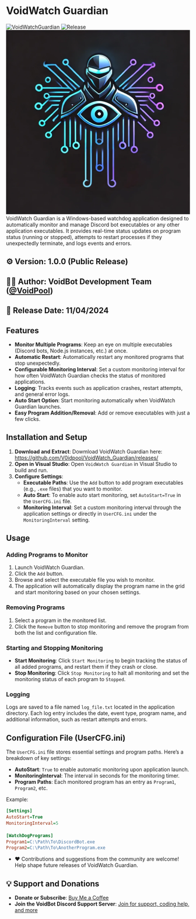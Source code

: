 # VoidWatch Guardian
![VoidWatchGuardian](https://img.shields.io/badge/version-1.0.0-brightgreen)
![Release](https://img.shields.io/badge/Release-10%2F13%2F2024-blue)
![VoidWatch Guardian Logo](https://raw.githubusercontent.com/V0idpool/VoidWatch_Guardian/refs/heads/main/voidwatch.webp)
VoidWatch Guardian is a Windows-based watchdog application designed to automatically monitor and manage Discord bot executables or any other application executables. It provides real-time status updates on program status (running or stopped), attempts to restart processes if they unexpectedly terminate, and logs events and errors.

## ⚙️ **Version**: 1.0.0 (Public Release)  
## 👨‍💻 **Author**: VoidBot Development Team ([@VoidPool](https://github.com/V0idpool))  
## 📅 **Release Date**: 11/04/2024  

## Features

- **Monitor Multiple Programs**: Keep an eye on multiple executables (Discord bots, Node.js instances, etc.) at once.
- **Automatic Restart**: Automatically restart any monitored programs that stop unexpectedly.
- **Configurable Monitoring Interval**: Set a custom monitoring interval for how often VoidWatch Guardian checks the status of monitored applications.
- **Logging**: Tracks events such as application crashes, restart attempts, and general error logs.
- **Auto Start Option**: Start monitoring automatically when VoidWatch Guardian launches.
- **Easy Program Addition/Removal**: Add or remove executables with just a few clicks.

## Installation and Setup

1. **Download and Extract**: Dowmload VoidWatch Guardian here: https://github.com/V0idpool/VoidWatch_Guardian/releases/
2. **Open in Visual Studio**: Open `VoidWatch Guardian` in Visual Studio to build and run.
3. **Configure Settings**:
    - **Executable Paths**: Use the `Add` button to add program executables (e.g., `.exe` files) that you want to monitor.
    - **Auto Start**: To enable auto start monitoring, set `AutoStart=True` in the `UserCFG.ini` file.
    - **Monitoring Interval**: Set a custom monitoring interval through the application settings or directly in `UserCFG.ini` under the `MonitoringInterval` setting.

## Usage

### Adding Programs to Monitor

1. Launch VoidWatch Guardian.
2. Click the `Add` button.
3. Browse and select the executable file you wish to monitor.
4. The application will automatically display the program name in the grid and start monitoring based on your chosen settings.

### Removing Programs

1. Select a program in the monitored list.
2. Click the `Remove` button to stop monitoring and remove the program from both the list and configuration file.

### Starting and Stopping Monitoring

- **Start Monitoring**: Click `Start Monitoring` to begin tracking the status of all added programs, and restart them if they crash or close.
- **Stop Monitoring**: Click `Stop Monitoring` to halt all monitoring and set the monitoring status of each program to `Stopped`.

### Logging

Logs are saved to a file named `log_file.txt` located in the application directory. Each log entry includes the date, event type, program name, and additional information, such as restart attempts and errors.

## Configuration File (UserCFG.ini)

The `UserCFG.ini` file stores essential settings and program paths. Here’s a breakdown of key settings:

- **AutoStart**: `True` to enable automatic monitoring upon application launch.
- **MonitoringInterval**: The interval in seconds for the monitoring timer.
- **Program Paths**: Each monitored program has an entry as `Program1`, `Program2`, etc.

Example:
```ini
[Settings]
AutoStart=True
MonitoringInterval=5

[WatchDogPrograms]
Program1=C:\Path\To\DiscordBot.exe
Program2=C:\Path\To\AnotherProgram.exe
```

- ❤️ Contributions and suggestions from the community are welcome! Help shape future releases of VoidWatch Guardian.

## 💡 **Support and Donations**  
- **Donate or Subscribe**: [Buy Me a Coffee](https://buymeacoffee.com/voidbot)  
- **Join the VoidBot Discord Support Server**: [Join for support, coding help, and more](https://discord.gg/nsSpGJ5saD)

